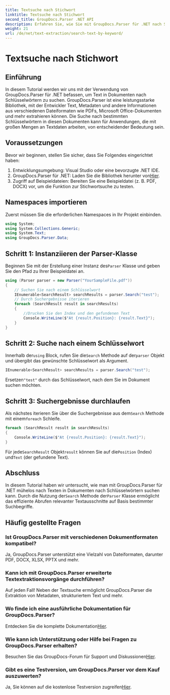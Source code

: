 ```yaml
---
title: Textsuche nach Stichwort
linktitle: Textsuche nach Stichwort
second_title: GroupDocs.Parser .NET API
description: Erfahren Sie, wie Sie mit GroupDocs.Parser für .NET nach Schlüsselwörtern in Dokumenten suchen. Extrahieren Sie effizient und mühelos relevante Inhalte.
weight: 21
url: /de/net/text-extraction/search-text-by-keyword/
---
```


# Textsuche nach Stichwort

## Einführung
In diesem Tutorial werden wir uns mit der Verwendung von GroupDocs.Parser für .NET befassen, um Text in Dokumenten nach Schlüsselwörtern zu suchen. GroupDocs.Parser ist eine leistungsstarke Bibliothek, mit der Entwickler Text, Metadaten und andere Informationen aus verschiedenen Dateiformaten wie PDFs, Microsoft Office-Dokumenten und mehr extrahieren können. Die Suche nach bestimmten Schlüsselwörtern in diesen Dokumenten kann für Anwendungen, die mit großen Mengen an Textdaten arbeiten, von entscheidender Bedeutung sein.
## Voraussetzungen
Bevor wir beginnen, stellen Sie sicher, dass Sie Folgendes eingerichtet haben:
1. Entwicklungsumgebung: Visual Studio oder eine bevorzugte .NET IDE.
2.  GroupDocs.Parser für .NET: Laden Sie die Bibliothek herunter von[Hier](https://releases.groupdocs.com/parser/net/).
3. Zugriff auf Beispieldateien: Bereiten Sie eine Beispieldatei (z. B. PDF, DOCX) vor, um die Funktion zur Stichwortsuche zu testen.

## Namespaces importieren
Zuerst müssen Sie die erforderlichen Namespaces in Ihr Projekt einbinden.
```csharp
using System;
using System.Collections.Generic;
using System.Text;
using GroupDocs.Parser.Data;
```
## Schritt 1: Instanziieren der Parser-Klasse
 Beginnen Sie mit der Erstellung einer Instanz des`Parser` Klasse und geben Sie den Pfad zu Ihrer Beispieldatei an.
```csharp
using (Parser parser = new Parser("YourSampleFile.pdf"))
{
    // Suchen Sie nach einem Schlüsselwort
    IEnumerable<SearchResult> searchResults = parser.Search("test");
    // Durch Suchergebnisse iterieren
    foreach (SearchResult result in searchResults)
    {
        //Drucken Sie den Index und den gefundenen Text
        Console.WriteLine($"At {result.Position}: {result.Text}");
    }
}
```
## Schritt 2: Suche nach einem Schlüsselwort
 Innerhalb der`using` Block, rufen Sie die`Search` Methode auf der`parser` Objekt und übergibt das gewünschte Schlüsselwort als Argument.
```csharp
IEnumerable<SearchResult> searchResults = parser.Search("test");
```
 Ersetzen`"test"` durch das Schlüsselwort, nach dem Sie im Dokument suchen möchten.
## Schritt 3: Suchergebnisse durchlaufen
 Als nächstes iterieren Sie über die Suchergebnisse aus dem`Search` Methode mit einem`foreach` Schleife.
```csharp
foreach (SearchResult result in searchResults)
{
    Console.WriteLine($"At {result.Position}: {result.Text}");
}
```
 Für jede`SearchResult` Objekt`result` können Sie auf die`Position` (Index) und`Text` (der gefundene Text).

## Abschluss
 In diesem Tutorial haben wir untersucht, wie man mit GroupDocs.Parser für .NET mühelos nach Texten in Dokumenten nach Schlüsselwörtern suchen kann. Durch die Nutzung der`Search` Methode der`Parser` Klasse ermöglicht das effiziente Abrufen relevanter Textausschnitte auf Basis bestimmter Suchbegriffe.

## Häufig gestellte Fragen
### Ist GroupDocs.Parser mit verschiedenen Dokumentformaten kompatibel?
Ja, GroupDocs.Parser unterstützt eine Vielzahl von Dateiformaten, darunter PDF, DOCX, XLSX, PPTX und mehr.
### Kann ich mit GroupDocs.Parser erweiterte Textextraktionsvorgänge durchführen?
Auf jeden Fall! Neben der Textsuche ermöglicht GroupDocs.Parser die Extraktion von Metadaten, strukturiertem Text und mehr.
### Wo finde ich eine ausführliche Dokumentation für GroupDocs.Parser?
Entdecken Sie die komplette Dokumentation[Hier](https://tutorials.groupdocs.com/parser/net/).
### Wie kann ich Unterstützung oder Hilfe bei Fragen zu GroupDocs.Parser erhalten?
 Besuchen Sie das GroupDocs-Forum für Support und Diskussionen[Hier](https://forum.groupdocs.com/c/parser/17).
### Gibt es eine Testversion, um GroupDocs.Parser vor dem Kauf auszuwerten?
 Ja, Sie können auf die kostenlose Testversion zugreifen[Hier](https://releases.groupdocs.com/).